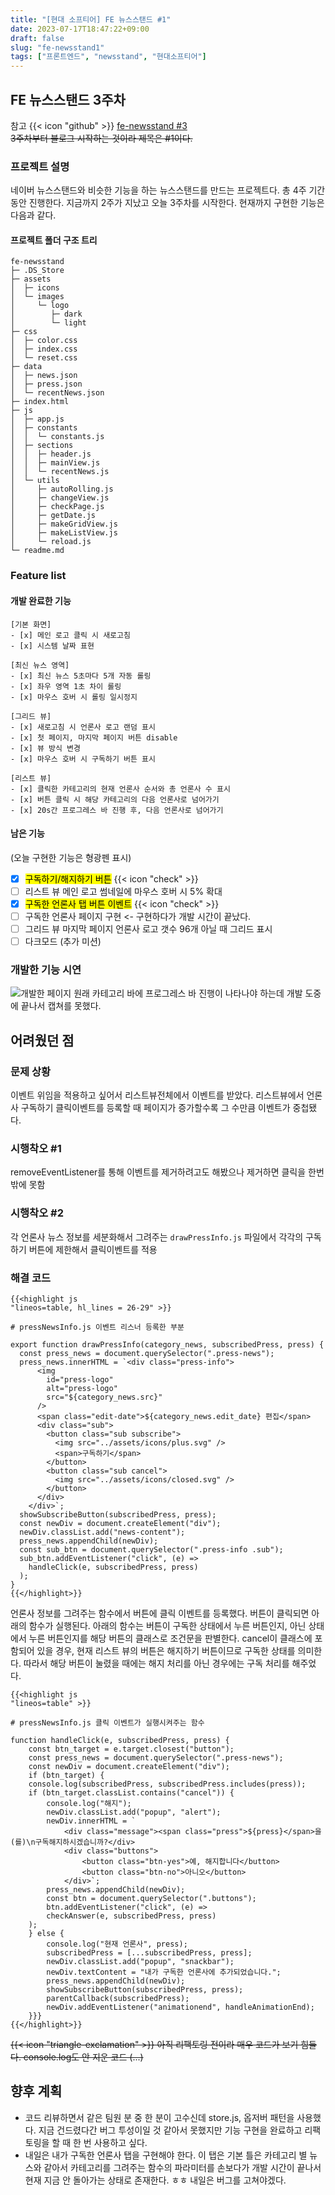 ```yaml
---
title: "[현대 소프티어] FE 뉴스스탠드 #1"
date: 2023-07-17T18:47:22+09:00
draft: false
slug: "fe-newsstand1"
tags: ["프론트엔드", "newsstand", "현대소프티어"]
---
```


## FE 뉴스스탠드 3주차

참고 {{< icon "github" >}} [fe-newsstand #3](https://github.com/softeerbootcamp-2nd/fe-newsstand/pull/80)  
~~3주차부터 블로그 시작하는 것이라 제목은 #1이다.~~

### 프로젝트 설명

네이버 뉴스스탠드와 비슷한 기능을 하는 뉴스스탠드를 만드는 프로젝트다.
총 4주 기간동안 진행한다. 지금까지 2주가 지났고 오늘 3주차를 시작한다.
현재까지 구현한 기능은 다음과 같다.

#### 프로젝트 폴더 구조 트리

```
fe-newsstand
├─ .DS_Store
├─ assets
│  ├─ icons
│  └─ images
│     └─ logo
│        ├─ dark
│        └─ light
├─ css
│  ├─ color.css
│  ├─ index.css
│  └─ reset.css
├─ data
│  ├─ news.json
│  ├─ press.json
│  └─ recentNews.json
├─ index.html
├─ js
│  ├─ app.js
│  ├─ constants
│  │  └─ constants.js
│  ├─ sections
│  │  ├─ header.js
│  │  ├─ mainView.js
│  │  └─ recentNews.js
│  └─ utils
│     ├─ autoRolling.js
│     ├─ changeView.js
│     ├─ checkPage.js
│     ├─ getDate.js
│     ├─ makeGridView.js
│     ├─ makeListView.js
│     └─ reload.js
└─ readme.md

```

### Feature list

#### 개발 완료한 기능

```
[기본 화면]
- [x] 메인 로고 클릭 시 새로고침
- [x] 시스템 날짜 표현

[최신 뉴스 영역]
- [x] 최신 뉴스 5초마다 5개 자동 롤링
- [x] 좌우 영역 1초 차이 롤링
- [x] 마우스 호버 시 롤링 일시정지

[그리드 뷰]
- [x] 새로고침 시 언론사 로고 랜덤 표시
- [x] 첫 페이지, 마지막 페이지 버튼 disable
- [x] 뷰 방식 변경
- [x] 마우스 호버 시 구독하기 버튼 표시

[리스트 뷰]
- [x] 클릭한 카테고리의 현재 언론사 순서와 총 언론사 수 표시
- [x] 버튼 클릭 시 해당 카테고리의 다음 언론사로 넘어가기
- [x] 20s간 프로그레스 바 진행 후, 다음 언론사로 넘어가기

```

#### 남은 기능

(오늘 구현한 기능은 형광펜 표시)

- [x] <mark>구독하기/해지하기 버튼</mark> {{< icon "check" >}}
- [ ] 리스트 뷰 메인 로고 썸네일에 마우스 호버 시 5% 확대
- [x] <mark>구독한 언론사 탭 버튼 이벤트</mark> {{< icon "check" >}}
- [ ] 구독한 언론사 페이지 구현 <- 구현하다가 개발 시간이 끝났다.
- [ ] 그리드 뷰 마지막 페이지 언론사 로고 갯수 96개 아닐 때 그리드 표시
- [ ] 다크모드 (추가 미션)

### 개발한 기능 시연

![개발한 페이지](img/fe-newsstand1.png)
원래 카테고리 바에 프로그레스 바 진행이 나타나야 하는데 개발 도중에 끝나서 캡쳐를 못했다.

## 어려웠던 점

### 문제 상황

이벤트 위임을 적용하고 싶어서 리스트뷰전체에서 이벤트를 받았다.
리스트뷰에서 언론사 구독하기 클릭이벤트를 등록할 때 페이지가 증가할수록 그 수만큼 이벤트가 중첩됐다.

### 시행착오 #1

removeEventListener를 통해 이벤트를 제거하려고도 해봤으나 제거하면 클릭을 한번밖에 못함

### 시행착오 #2

각 언론사 뉴스 정보를 세분화해서 그려주는 `drawPressInfo.js` 파일에서 각각의 구독하기 버튼에 제한해서 클릭이벤트를 적용

### 해결 코드

```
{{<highlight js
"lineos=table, hl_lines = 26-29" >}}

# pressNewsInfo.js 이벤트 리스너 등록한 부분

export function drawPressInfo(category_news, subscribedPress, press) {
  const press_news = document.querySelector(".press-news");
  press_news.innerHTML = `<div class="press-info">
      <img
        id="press-logo"
        alt="press-logo"
        src="${category_news.src}"
      />
      <span class="edit-date">${category_news.edit_date} 편집</span>
      <div class="sub">
        <button class="sub subscribe">
          <img src="../assets/icons/plus.svg" />
          <span>구독하기</span>
        </button>
        <button class="sub cancel">
          <img src="../assets/icons/closed.svg" />
        </button>
      </div>
    </div>`;
  showSubscribeButton(subscribedPress, press);
  const newDiv = document.createElement("div");
  newDiv.classList.add("news-content");
  press_news.appendChild(newDiv);
  const sub_btn = document.querySelector(".press-info .sub");
  sub_btn.addEventListener("click", (e) =>
    handleClick(e, subscribedPress, press)
  );
}
{{</highlight>}}
```

언론사 정보를 그려주는 함수에서 버튼에 클릭 이벤트를 등록했다. 버튼이 클릭되면 아래의 함수가 실행된다. 아래의 함수는 버튼이 구독한 상태에서 누른 버튼인지, 아닌 상태에서 누른 버튼인지를 해당 버튼의 클래스로 조건문을 판별한다. cancel이 클래스에 포함되어 있을 경우, 현재 리스트 뷰의 버튼은 해지하기 버튼이므로 구독한 상태를 의미한다. 따라서 해당 버튼이 눌렸을 때에는 해지 처리를 아닌 경우에는 구독 처리를 해주었다.

```
{{<highlight js
"lineos=table" >}}

# pressNewsInfo.js 클릭 이벤트가 실행시켜주는 함수

function handleClick(e, subscribedPress, press) {
    const btn_target = e.target.closest("button");
    const press_news = document.querySelector(".press-news");
    const newDiv = document.createElement("div");
    if (btn_target) {
    console.log(subscribedPress, subscribedPress.includes(press));
    if (btn_target.classList.contains("cancel")) {
        console.log("해지");
        newDiv.classList.add("popup", "alert");
        newDiv.innerHTML = `
            <div class="message"><span class="press">${press}</span>을(를)\n구독해지하시겠습니까?</div>
            <div class="buttons">
                <button class="btn-yes">예, 해지합니다</button>
                <button class="btn-no">아니오</button>
            </div>`;
        press_news.appendChild(newDiv);
        const btn = document.querySelector(".buttons");
        btn.addEventListener("click", (e) =>
        checkAnswer(e, subscribedPress, press)
    );
    } else {
        console.log("현재 언론사", press);
        subscribedPress = [...subscribedPress, press];
        newDiv.classList.add("popup", "snackbar");
        newDiv.textContent = "내가 구독한 언론사에 추가되었습니다.";
        press_news.appendChild(newDiv);
        showSubscribeButton(subscribedPress, press);
        parentCallback(subscribedPress);
        newDiv.addEventListener("animationend", handleAnimationEnd);
    }}}
{{</highlight>}}
```

~~{{< icon "triangle-exclamation" >}} 아직 리팩토링 전이라 매우 코드가 보기 힘들다. console.log도 안 지운 코드 (...)~~

## 향후 계획

- 코드 리뷰하면서 같은 팀원 분 중 한 분이 고수신데 store.js, 옵저버 패턴을 사용했다. 지금 건드렸다간 버그 투성이일 것 같아서 못했지만 기능 구현을 완료하고 리팩토링을 할 때 한 번 사용하고 싶다.
- 내일은 내가 구독한 언론사 탭을 구현해야 한다. 이 탭은 기본 틀은 카테고리 별 뉴스와 같아서 카테고리를 그려주는 함수의 파라미터를 손보다가 개발 시간이 끝나서 현재 지금 안 돌아가는 상태로 존재한다. ㅎㅎ 내일은 버그를 고쳐야겠다.
